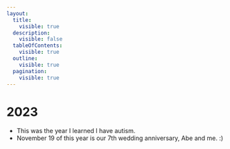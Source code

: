 ```yaml
---
layout:
  title:
    visible: true
  description:
    visible: false
  tableOfContents:
    visible: true
  outline:
    visible: true
  pagination:
    visible: true
---
```


# 2023

* This was the year I learned I have autism.
* November 19 of this year is our 7th wedding anniversary, Abe and me. :)
